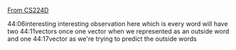 [From CS224D](https://www.youtube.com/watch?v=xhHOL3TNyJs&t=46m35s)
>
44:06interesting interesting observation here which is every word will have two
44:11vectors once one vector when we represented as an outside word and one
44:17vector as we're trying to predict the outside words
